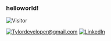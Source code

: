 ### helloworld!

![Visitor](https://visitor-badge.laobi.icu/badge?page_id=Tylordev)





<a href="mailto:Tylordeveloper@gmail.com">![Tylordeveloper@gmail.com](https://img.shields.io/badge/Gmail-D14836?style=for-the-badge&logo=gmail&logoColor=white)</a>
<a href="<LinkedInURL>">![LinkedIn](https://img.shields.io/badge/LinkedIn-0077B5?style=for-the-badge&logo=linkedin&logoColor=white)</a>
